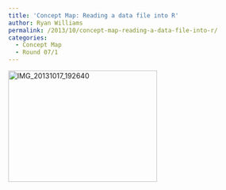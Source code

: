 ```yaml
---
title: 'Concept Map: Reading a data file into R'
author: Ryan Williams
permalink: /2013/10/concept-map-reading-a-data-file-into-r/
categories:
  - Concept Map
  - Round 07/1
---
```

[<img class="alignnone size-medium wp-image-4846" alt="IMG_20131017_192640" src="http://teaching.software-carpentry.org/wp-content/uploads/2013/10/IMG_20131017_192640-300x225.jpg" width="300" height="225" />][1]

 [1]: http://teaching.software-carpentry.org/wp-content/uploads/2013/10/IMG_20131017_192640.jpg
